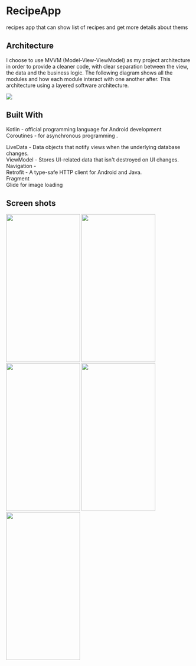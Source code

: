 # RecipeApp
recipes app that can show list of recipes and get more details about thems



<h2> Architecture </h2>

I choose to use MVVM (Model-View-ViewModel) as my project architecture in order to provide a cleaner code, with clear separation between the view, the data and the business logic. The following diagram shows all the modules and how each module interact with one another after. This architecture using a layered software architecture.

<img src="https://user-images.githubusercontent.com/44608739/96242099-5e3bdf00-0fa3-11eb-8277-c6953344ebe1.PNG" />






<h2>Built With </h2>


Kotlin - official programming language for Android development
<br>
Coroutines - for asynchronous programming .
<br>

LiveData - Data objects that notify views when the underlying database changes.
<br>
ViewModel - Stores UI-related data that isn't destroyed on UI changes.
<br>
Navigation -
<br>
Retrofit - A type-safe HTTP client for Android and Java.
<br>
Fragment
<br>
Glide for image loading





 
<h2>Screen shots </h2>
<img src="https://user-images.githubusercontent.com/44608739/96202932-e4830180-0f60-11eb-891e-c5fddd475a29.png" width="200" height="400"/>
<img src="https://user-images.githubusercontent.com/44608739/96202929-e2b93e00-0f60-11eb-9ee6-4dbcc1c2c798.png" width="200" height="400"/>
<img src="https://user-images.githubusercontent.com/44608739/96202927-e0ef7a80-0f60-11eb-98de-c36aa999465c.png" width="200" height="400"/>
<img src="https://user-images.githubusercontent.com/44608739/96243000-6e07f300-0fa4-11eb-92d0-d3b5123ea1a2.png" width="200" height="400"/>
<img src="https://user-images.githubusercontent.com/44608739/96242997-6cd6c600-0fa4-11eb-8e8c-9112c0e46d69.png" width="200" height="400"/>












